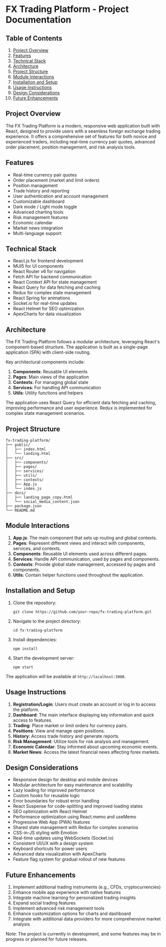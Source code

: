 # FX Trading Platform - Project Documentation

## Table of Contents
1. [Project Overview](#project-overview)
2. [Features](#features)
3. [Technical Stack](#technical-stack)
4. [Architecture](#architecture)
5. [Project Structure](#project-structure)
6. [Module Interactions](#module-interactions)
7. [Installation and Setup](#installation-and-setup)
8. [Usage Instructions](#usage-instructions)
9. [Design Considerations](#design-considerations)
10. [Future Enhancements](#future-enhancements)

## Project Overview

The FX Trading Platform is a modern, responsive web application built with React, designed to provide users with a seamless foreign exchange trading experience. It offers a comprehensive set of features for both novice and experienced traders, including real-time currency pair quotes, advanced order placement, position management, and risk analysis tools.

## Features

- Real-time currency pair quotes
- Order placement (market and limit orders)
- Position management
- Trade history and reporting
- User authentication and account management
- Customizable dashboard
- Dark mode / Light mode toggle
- Advanced charting tools
- Risk management features
- Economic calendar
- Market news integration
- Multi-language support

## Technical Stack

- React.js for frontend development
- MUI5 for UI components
- React Router v6 for navigation
- Fetch API for backend communication
- React Context API for state management
- React Query for data fetching and caching
- Redux for complex state management
- React Spring for animations
- Socket.io for real-time updates
- React Helmet for SEO optimization
- ApexCharts for data visualization

## Architecture

The FX Trading Platform follows a modular architecture, leveraging React's component-based structure. The application is built as a single-page application (SPA) with client-side routing.

Key architectural components include:

1. **Components**: Reusable UI elements
2. **Pages**: Main views of the application
3. **Contexts**: For managing global state
4. **Services**: For handling API communication
5. **Utils**: Utility functions and helpers

The application uses React Query for efficient data fetching and caching, improving performance and user experience. Redux is implemented for complex state management scenarios.

## Project Structure

```
fx-trading-platform/
├── public/
│   ├── index.html
│   └── landing.html
├── src/
│   ├── components/
│   ├── pages/
│   ├── services/
│   ├── utils/
│   ├── contexts/
│   ├── App.js
│   └── index.js
├── docs/
│   ├── landing_page_copy.html
│   └── social_media_content.json
├── package.json
└── README.md
```

## Module Interactions

1. **App.js**: The main component that sets up routing and global contexts.
2. **Pages**: Represent different views and interact with components, services, and contexts.
3. **Components**: Reusable UI elements used across different pages.
4. **Services**: Handle API communication, used by pages and components.
5. **Contexts**: Provide global state management, accessed by pages and components.
6. **Utils**: Contain helper functions used throughout the application.

## Installation and Setup

1. Clone the repository:
   ```
   git clone https://github.com/your-repo/fx-trading-platform.git
   ```

2. Navigate to the project directory:
   ```
   cd fx-trading-platform
   ```

3. Install dependencies:
   ```
   npm install
   ```

4. Start the development server:
   ```
   npm start
   ```

The application will be available at `http://localhost:3000`.

## Usage Instructions

1. **Registration/Login**: Users must create an account or log in to access the platform.
2. **Dashboard**: The main interface displaying key information and quick access to features.
3. **Trading**: Place market or limit orders for currency pairs.
4. **Positions**: View and manage open positions.
5. **History**: Access trade history and generate reports.
6. **Risk Management**: Utilize tools for risk analysis and management.
7. **Economic Calendar**: Stay informed about upcoming economic events.
8. **Market News**: Access the latest financial news affecting forex markets.

## Design Considerations

- Responsive design for desktop and mobile devices
- Modular architecture for easy maintenance and scalability
- Lazy loading for improved performance
- Custom hooks for reusable logic
- Error boundaries for robust error handling
- React Suspense for code-splitting and improved loading states
- SEO optimization with React Helmet
- Performance optimization using React.memo and useMemo
- Progressive Web App (PWA) features
- Shared state management with Redux for complex scenarios
- CSS-in-JS styling with Emotion
- Real-time updates using WebSockets (Socket.io)
- Consistent UI/UX with a design system
- Keyboard shortcuts for power users
- Advanced data visualization with ApexCharts
- Feature flag system for gradual rollout of new features

## Future Enhancements

1. Implement additional trading instruments (e.g., CFDs, cryptocurrencies)
2. Enhance mobile app experience with native features
3. Integrate machine learning for personalized trading insights
4. Expand social trading features
5. Implement advanced risk management tools
6. Enhance customization options for charts and dashboard
7. Integrate with additional data providers for more comprehensive market analysis

Note: The project is currently in development, and some features may be in progress or planned for future releases.